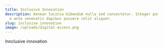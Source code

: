 ```yaml
---
title: Inclusive Innovation
description: Aenean lacinia bibendum nulla sed consectetur. Integer posuere erat
  a ante venenatis dapibus posuere velit aliquet.
slug: inclusive innovation
image: /uploads/digital-access.png
---
```

Innclusive innovation